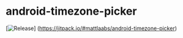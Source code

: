 # android-timezone-picker
[![Release](https://jitpack.io/v/mattlaabs/android-timezone-picker.svg)]
(https://jitpack.io/#mattlaabs/android-timezone-picker)
